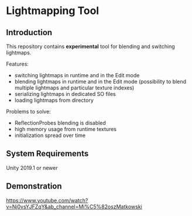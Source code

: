 # Lightmapping Tool

## Introduction

This repository contains **experimental** tool for blending and switching lightmaps.

Features:
- switching lightmaps in runtime and in the Edit mode
- blending lightmaps in runtime and in the Edit mode (possibility to blend multiple lightmaps and particular texture indexes)
- serializing lightmaps in dedicated SO files
- loading lightmaps from directory

Problems to solve:
- ReflectionProbes blending is disabled 
- high memory usage from runtime textures
- initialization spread over time

## System Requirements
Unity 2019.1 or newer

## Demonstration

https://www.youtube.com/watch?v=Nj0vsYJFZqY&ab_channel=Mi%C5%82oszMatkowski
